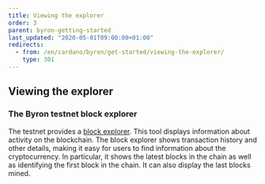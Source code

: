 ```yaml
---
title: Viewing the explorer
order: 3
parent: byron-getting-started
last_updated: "2020-05-01T09:00:00+01:00"
redirects:
  - from: /en/cardano/byron/get-started/viewing-the-explorer/
    type: 301
---
```

## Viewing the explorer

### The Byron testnet block explorer

The testnet provides a [block explorer](https://explorer.cardano-testnet.iohkdev.io/). This tool displays information about activity on the blockchain. The block explorer shows transaction history and other details, making it easy for users to find information about the cryptocurrency. In particular, it shows the latest blocks in the chain as well as identifying the first block in the chain. It can also display the last blocks mined.
